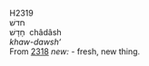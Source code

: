 H2319  
חדשׁ  
חָדָשׁ ‎ châdâsh  
*khaw-dawsh‘*  
From [2318](h2318) *new: -* fresh, new thing.  
